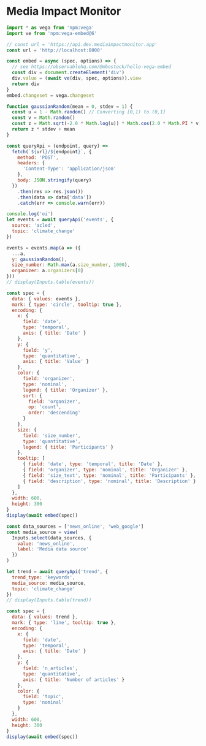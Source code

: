 # Media Impact Monitor

```js
import * as vega from 'npm:vega'
import ve from 'npm:vega-embed@6'

// const url = 'https://api.dev.mediaimpactmonitor.app'
const url = 'http://localhost:8000'

const embed = async (spec, options) => {
  // see https://observablehq.com/@mbostock/hello-vega-embed
  const div = document.createElement('div')
  div.value = (await ve(div, spec, options)).view
  return div
}
embed.changeset = vega.changeset

function gaussianRandom(mean = 0, stdev = 1) {
  const u = 1 - Math.random() // Converting [0,1) to (0,1]
  const v = Math.random()
  const z = Math.sqrt(-2.0 * Math.log(u)) * Math.cos(2.0 * Math.PI * v)
  return z * stdev + mean
}

const queryApi = (endpoint, query) =>
  fetch(`${url}/${endpoint}`, {
    method: 'POST',
    headers: {
      'Content-Type': 'application/json'
    },
    body: JSON.stringify(query)
  })
    .then(res => res.json())
    .then(data => data['data'])
    .catch(err => console.warn(err))
```

```js
console.log('oi')
let events = await queryApi('events', {
  source: 'acled',
  topic: 'climate_change'
})

events = events.map(a => ({
  ...a,
  y: gaussianRandom(),
  size_number: Math.max(a.size_number, 1000),
  organizer: a.organizers[0]
}))
// display(Inputs.table(events))
```

```js
const spec = {
  data: { values: events },
  mark: { type: 'circle', tooltip: true },
  encoding: {
    x: {
      field: 'date',
      type: 'temporal',
      axis: { title: 'Date' }
    },
    y: {
      field: 'y',
      type: 'quantitative',
      axis: { title: 'Value' }
    },
    color: {
      field: 'organizer',
      type: 'nominal',
      legend: { title: 'Organizer' },
      sort: {
        field: 'organizer',
        op: 'count',
        order: 'descending'
      }
    },
    size: {
      field: 'size_number',
      type: 'quantitative',
      legend: { title: 'Participants' }
    },
    tooltip: [
      { field: 'date', type: 'temporal', title: 'Date' },
      { field: 'organizer', type: 'nominal', title: 'Organizer' },
      { field: 'size_text', type: 'nominal', title: 'Participants' },
      { field: 'description', type: 'nominal', title: 'Description' }
    ]
  },
  width: 600,
  height: 300
}
display(await embed(spec))
```

```js
const data_sources = ['news_online', 'web_google']
const media_source = view(
  Inputs.select(data_sources, {
    value: 'news_online',
    label: 'Media data source'
  })
)
```

```js
let trend = await queryApi('trend', {
  trend_type: 'keywords',
  media_source: media_source,
  topic: 'climate_change'
})
// display(Inputs.table(trend))
```

```js
const spec = {
  data: { values: trend },
  mark: { type: 'line', tooltip: true },
  encoding: {
    x: {
      field: 'date',
      type: 'temporal',
      axis: { title: 'Date' }
    },
    y: {
      field: 'n_articles',
      type: 'quantitative',
      axis: { title: 'Number of articles' }
    },
    color: {
      field: 'topic',
      type: 'nominal'
    }
  },
  width: 600,
  height: 300
}
display(await embed(spec))
```

<!-- ```js
const event_ids = events.map(a => a.event_id)
let impact = queryApi('impact', {
  cause: event_ids,
  effect: {
    trend_type: 'keywords',
    media_source: 'news_online',
    query: '"Letzte Generation"'
  },
  method: 'interrupted_time_series'
})
impact = (await impact).time_series
impact = Object.keys(impact)
  .map(k => ({ day: parseInt(k), ...impact[k] }))
  .sort((a, b) => a.day - b.day)
// display(Inputs.table(impact))
```

```js
const spec = {
  data: { values: impact },
  layer: [
    {
      mark: 'errorband',
      encoding: {
        x: {
          field: 'day',
          type: 'quantitative',
          title: 'Days after protest'
        },
        y: { field: 'ci_lower', type: 'quantitative', title: '' },
        y2: { field: 'ci_upper', type: 'quantitative' }
      }
    },
    {
      mark: { type: 'line', color: 'red' },
      encoding: {
        x: { field: 'day', type: 'quantitative' },
        y: {
          field: 'mean',
          type: 'quantitative',
          title: 'Number of additional articles'
        }
      }
    }
  ],
  title: 'Impact'
}

display(await embed(spec))
``` -->
